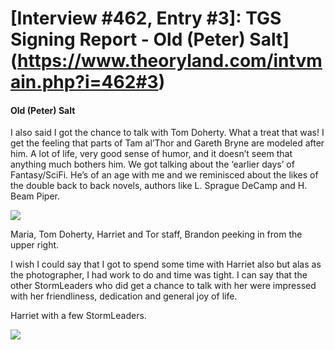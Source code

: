# [Interview #462, Entry #3]: TGS Signing Report - Old (Peter) Salt](https://www.theoryland.com/intvmain.php?i=462#3)

#### Old (Peter) Salt

I also said I got the chance to talk with Tom Doherty. What a treat that was! I get the feeling that parts of Tam al’Thor and Gareth Bryne are modeled after him. A lot of life, very good sense of humor, and it doesn’t seem that anything much bothers him. We got talking about the ‘earlier days’ of Fantasy/SciFi. He’s of an age with me and we reminisced about the likes of the double back to back novels, authors like L. Sprague DeCamp and H. Beam Piper.

![](http://4.bp.blogspot.com/_2zSdrUBYTt8/SwBqIo7z0uI/AAAAAAAABx8/uUl72ZBWCLA/s400/pete4.jpg)

Maria, Tom Doherty, Harriet and Tor staff, Brandon peeking in from the upper right.

I wish I could say that I got to spend some time with Harriet also but alas as the photographer, I had work to do and time was tight. I can say that the other StormLeaders who did get a chance to talk with her were impressed with her friendliness, dedication and general joy of life.

Harriet with a few StormLeaders.

![](http://4.bp.blogspot.com/_2zSdrUBYTt8/SwBqadhQ33I/AAAAAAAAByE/twkWhJAMb8g/s400/pete5.jpg)

